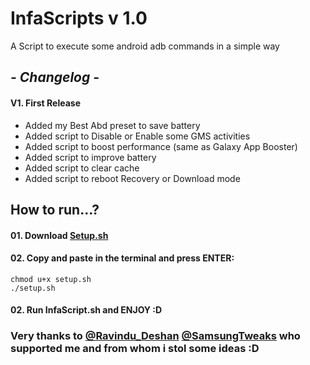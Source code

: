 # InfaScripts v 1.0

A Script to execute some android adb commands in a simple way <br>

## <i> - Changelog - </i>

####  V1. First Release
- Added my Best Abd preset to save battery  
- Added script to Disable or Enable some GMS activities
- Added script to boost performance (same as Galaxy App Booster)
- Added script to improve battery
- Added script to clear cache
- Added script to reboot Recovery or Download mode

## How to run...? 

#### 01. Download [Setup.sh](https://github.com/Infamousmick/InfaScript/blob/master/setup.sh)
#### 02. Copy and paste in the terminal and press ENTER:
```
chmod u+x setup.sh
./setup.sh
```
     
#### 02. Run InfaScript.sh and ENJOY :D

### Very thanks to [@Ravindu_Deshan](https://t.me/Ravindu_Deshan) [@SamsungTweaks](https://t.me/SamsungTweaks) who supported me and from whom i stol some ideas :D

